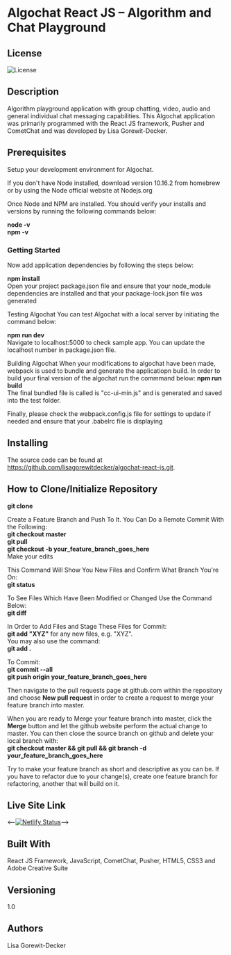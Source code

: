 # Algochat React JS  – Algorithm and Chat Playground
## License
<img src="https://camo.githubusercontent.com/901e2f86275f793e9788a0960b8b5ac24ac4d3a1/68747470733a2f2f696d672e736869656c64732e696f2f6769746875622f6c6963656e73652f616d6572636965722f62616467652d67656e657261746f722e737667" alt="License" data-canonical-src="https://img.shields.io/github/license/amercier/badge-generator.svg" style="max-width:100%;">

## Description
Algorithm playground application with group chatting, video, audio and general individual chat messaging capabilities. This Algochat application was primarily programmed with the React JS framework, Pusher and CometChat and was developed by Lisa Gorewit-Decker.

## Prerequisites
Setup your development environment for Algochat.

If you don't have Node installed, download version 10.16.2 from homebrew or by using the Node official website at Nodejs.org

Once Node and NPM are installed. You should verify your installs and versions by running the following commands below:

<b>node -v</b><br>
<b>npm -v</b><br>

### Getting Started
Now add application dependencies by following the steps below:

<b>npm install</b><br>
Open your project package.json file and ensure that your node_module dependencies are installed and that your package-lock.json file was generated</b><br>

Testing Algochat
You can test Algochat with a local server by initiating the command below:

<b>npm run dev</b><br>
Navigate to localhost:5000 to check sample app. You can update the localhost number in package.json file.

Building Algochat
When your modifications to algochat have been made, webpack is used to bundle and generate the applicatiopn build.
In order to build your final version of the algochat run the commmand below:
<b>npm run build</b><br>
The final bundled file is called is "cc-ui-min.js" and is generated and saved into the test folder.

Finally, please check the webpack.config.js file for settings to update if needed and ensure that your .babelrc file is displaying


## Installing
The source code can be found at <a href="https://github.com/lisagorewitdecker/algochat-react-js.git">https://github.com/lisagorewitdecker/algochat-react-js.git</a>.

## How to Clone/Initialize Repository
<b>git clone</b>

Create a Feature Branch and Push To It. You Can Do a Remote Commit With the Following:<br>
<b>git checkout master</b><br>
<b>git pull</b><br>
<b>git checkout -b your_feature_branch_goes_here</b><br>
Make your edits

This Command Will Show You New Files and Confirm What Branch You're On:<br>
<b>git status</b><br>

To See Files Which Have Been Modified or Changed Use the Command Below:<br>
<b>git diff</b><br>

In Order to Add Files and Stage These Files for Commit:<br>
<b>git add "XYZ"</b> for any new files, e.g. "XYZ".<br>
You may also use the command:<br>
<b>git add . </b>

To Commit: <br>
<b>git commit --all</b><br>
<b>git push origin your_feature_branch_goes_here</b><br>

Then navigate to the pull requests page at github.com within the repository and choose <b>New pull request</b> in order to create a request to merge your feature branch into master.<br>

When you are ready to Merge your feature branch into master, click the <b>Merge</b> button and let the github website perform the actual change to master. You can then close the source branch on github and delete your local branch with:<br>
<b>git checkout master && git pull && git branch -d your_feature_branch_goes_here</b>

Try to make your feature branch as short and descriptive as you can be. If you have to refactor due to your change(s), create one feature branch for refactoring, another that will build on it.

## Live Site Link
<--[![Netlify Status](https://api.netlify.com/api/v1/badges/e71c28eb-e29a-4b4f-8bd9-a447a5ba47a8/deploy-status)](https://app.netlify.com/sites/unruffled-goldberg-75b3b5/deploys)-->

## Built With
React JS Framework, JavaScript, CometChat, Pusher, HTML5, CSS3 and Adobe Creative Suite

## Versioning 
1.0

## Authors
Lisa Gorewit-Decker
